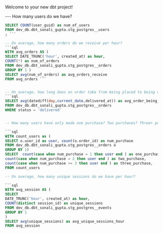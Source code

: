 Welcome to your new dbt project!

--- How many users do we have? 
```sql
SELECT COUNT(user_guid) as num_of_users
FROM dev_db.dbt_sonali_gupta.stg_postgres__users
; ```

-- On average, how many orders do we receive per hour? 
```sql
WITH avg_orders AS (
SELECT DATE_TRUNC('hour', created_at) as hour,
COUNT(*) as num_of_orders
FROM dev_db.dbt_sonali_gupta.stg_postgres__orders
GROUP BY 1 ) 
SELECT avg(num_of_orders) as avg_orders_receive
FROM avg_orders ```


-- On average, how long does an order take from being placed to being delivered?
```sql
SELECT avg(datediff(day,current_date,delivered_at)) as avg_order_being_placed, 
FROM dev_db.dbt_sonali_gupta.stg_postgres__orders
WHERE status = 'delivered'


-- How many users have only made one purchase? Two purchases? Three+ purchases?

```sql
WITH count_users as (
SELECT o.user_id as user, count(o.order_id) as num_purchase
FROM dev_db.dbt_sonali_gupta.stg_postgres__orders o 
GROUP BY 1) 
SELECT  count(case when num_purchase = 1 then user end ) as one_purchase,
count(case when num_purchase = 2 then user end ) as two_purchase,
count(case when num_purchase >= 3 then user end ) as three_purchase,
FROM count_users

-- On average, how many unique sessions do we have per hour?

```sql
WITH avg_session AS (
SELECT 
DATE_TRUNC('hour', created_at) as hour,
COUNT(distinct session_id) as unique_sessions
FROM dev_db.dbt_sonali_gupta.stg_postgres__events
GROUP BY 1
)
SELECT avg(unique_sessions) as avg_unique_sessions_hour
FROM avg_session

